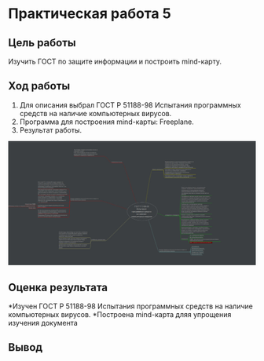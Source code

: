 # Практическая работа 5

## Цель работы
Изучить ГОСТ по защите информации и построить mind-карту.

## Ход работы 

1. Для описания выбрал ГОСТ Р 51188-98 Испытания программных средств на наличие компьютерных вирусов.
2. Программа для построения mind-карты: Freeplane.
3. Результат работы.

![](https://github.com/Smipos/Sistemi_auth_and_defend/blob/main/lab5/screens/mindmap.jpg)


## Оценка результата

*Изучен ГОСТ Р 51188-98 Испытания программных средств на наличие компьютерных вирусов.
*Построена mind-карта дляя упрощения изучения документа

## Вывод
